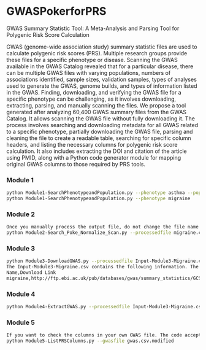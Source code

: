 # GWASPokerforPRS

GWAS Summary Statistic Tool: A Meta-Analysis and Parsing Tool for Polygenic Risk Score Calculation

GWAS (genome-wide association study) summary statistic files are used to calculate polygenic risk scores (PRS). Multiple research groups provide these files for a specific phenotype or disease. Scanning the GWAS available in the GWAS Catalog revealed that for a particular disease, there can be multiple GWAS files with varying populations, numbers of associations identified, sample sizes, validation samples, types of analyses used to generate the GWAS, genome builds, and types of information listed in the GWAS. Finding, downloading, and verifying the GWAS file for a specific phenotype can be challenging, as it involves downloading, extracting, parsing, and manually scanning the files. We propose a tool generated after analyzing 60,400 GWAS summary files from the GWAS Catalog. It allows scanning the GWAS file without fully downloading it. The process involves searching and downloading metadata for all GWAS related to a specific phenotype, partially downloading the GWAS file, parsing and cleaning the file to create a readable table, searching for specific column headers, and listing the necessary columns for polygenic risk score calculation. It also includes extracting the DOI and citation of the article using PMID, along with a Python code generator module for mapping original GWAS columns to those required by PRS tools.

### Module 1
```bash
python Module1-SearchPhenotypeandPopulation.py --phenotype asthma --population European
python Module1-SearchPhenotypeandPopulation.py --phenotype migraine
```

### Module 2
```bash
Once you manually process the output file, do not change the file name and keep it the same for smooth working of the code.
python Module2-Search_Poke_Normalize_Scan.py --processedfile migraine.csv
```
### Module 3
```bash
python Module3-DownloadGWAS.py --processedfile Input-Module3-Migraine.csv --indexer 1
The Input-Module3-Migraine.csv contains the following information. The name is the directory in which the file should be downloaded and the further processed files will be stored in the same directory.
Name,Download Link
migraine,http://ftp.ebi.ac.uk/pub/databases/gwas/summary_statistics/GCST90038001-GCST90039000/GCST90038646/GCST90038646_buildGRCh37.tsv
```
### Module 4
```bash
python Module4-ExtractGWAS.py --processedfile Input-Module3-Migraine.csv --indexer 1
```
### Module 5
```bash
If you want to check the columns in your own GWAS file. The code accepts .csv format.
python Module5-ListPRSColumns.py --gwasfile gwas.csv.modified
```

